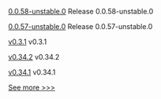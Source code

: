 
[0.0.58-unstable.0](https://github.com/hyperledger/aries-framework-javascript/releases/tag/0.0.58-unstable.0) Release 0.0.58-unstable.0

[0.0.57-unstable.0](https://github.com/hyperledger/aries-framework-javascript/releases/tag/0.0.57-unstable.0) Release 0.0.57-unstable.0

[v0.3.1](https://github.com/hyperledger/indy-vdr/releases/tag/v0.3.1) v0.3.1

[v0.34.2](https://github.com/hyperledger/burrow/releases/tag/v0.34.2) v0.34.2

[v0.34.1](https://github.com/hyperledger/burrow/releases/tag/v0.34.1) v0.34.1


[See more >>>](https://start-here.hyperledger.org/releases)
